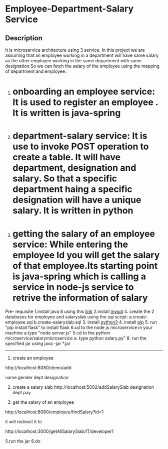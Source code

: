
# Employee-Department-Salary Service
## Description
It is microservice architecture using 3 service. In this project we are assuming that an employee working in a department will have same salary as the other employee working in the same department with same designation.So we can fetch the salary of the employee using the mapping of department and employee :
1) # onboarding an employee service: It is used to register an employee . It is written is java-spring
2) # department-salary service: It is use to invoke POST operation to create a table. It will have department, designation and salary. So that a specific department haing a specific designation will have a unique salary. It is written in python
3) # getting the salary of an employee service: While entering the employee Id you will get the salary of that employee.Its starting point is java-spring which is calling a service in node-js service to retrive the information of salary


Pre- requisite 
1.install java 8 using this [link](http://www.oracle.com/technetwork/java/javase/downloads/jdk8-downloads-2133151.htmlm)
2.install [mysql](https://dev.mysql.com/downloads/mysql/)
4. create the 2 databases for employee and salaryslab using the sql script:
a.create-employee.sql
b.create-salaryslab.sql
3. install [python3](https://www.python.org/downloads/)
4. install [pip](https://pip.pypa.io/en/stable/installing/)
5. run "pip install flask" to install flask
6.cd to the node js microservice  in your machine
a.type "node server.js" 
5.cd to the python microservice/salarymicroservice
a. type python salary.py"
8. run the specified jar using java -jar *.jar

--- 

1. create an employee

http://localhost:8080/demo/add

name
gender
dept
designation

2. create a salary slab
http://localhost:5002/addSalarySlab
designation
dept
pay

3. get the salary of an employee


http://localhost:8080/employee/findSalary?id=1

it will redirect it to 

http://localhost:3000/getAllSalarySlab/IT/developer1




5.run the jar 
6.do 
